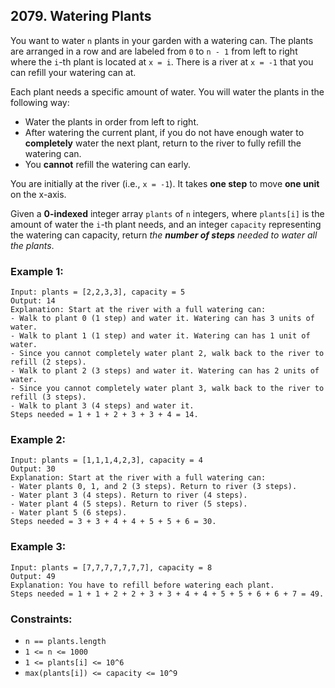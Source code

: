 ## 2079. Watering Plants

You want to water ```n``` plants in your garden with a watering can. The plants are arranged in a row and are labeled from ```0``` to ```n - 1``` from left to right where the ```i```-th plant is located at ```x = i```. There is a river at ```x = -1``` that you can refill your watering can at.

Each plant needs a specific amount of water. You will water the plants in the following way:

* Water the plants in order from left to right.
* After watering the current plant, if you do not have enough water to **completely** water the next plant, return to the river to fully refill the watering can.
* You **cannot** refill the watering can early.

You are initially at the river (i.e., ```x = -1```). It takes **one step** to move **one unit** on the x-axis.

Given a **0-indexed** integer array ```plants``` of ```n``` integers, where ```plants[i]``` is the amount of water the ```i```-th plant needs, and an integer ```capacity``` representing the watering can capacity, return *the **number of steps** needed to water all the plants*.

### Example 1:
```
Input: plants = [2,2,3,3], capacity = 5
Output: 14
Explanation: Start at the river with a full watering can:
- Walk to plant 0 (1 step) and water it. Watering can has 3 units of water.
- Walk to plant 1 (1 step) and water it. Watering can has 1 unit of water.
- Since you cannot completely water plant 2, walk back to the river to refill (2 steps).
- Walk to plant 2 (3 steps) and water it. Watering can has 2 units of water.
- Since you cannot completely water plant 3, walk back to the river to refill (3 steps).
- Walk to plant 3 (4 steps) and water it.
Steps needed = 1 + 1 + 2 + 3 + 3 + 4 = 14.
```
### Example 2:
```
Input: plants = [1,1,1,4,2,3], capacity = 4
Output: 30
Explanation: Start at the river with a full watering can:
- Water plants 0, 1, and 2 (3 steps). Return to river (3 steps).
- Water plant 3 (4 steps). Return to river (4 steps).
- Water plant 4 (5 steps). Return to river (5 steps).
- Water plant 5 (6 steps).
Steps needed = 3 + 3 + 4 + 4 + 5 + 5 + 6 = 30.
```
### Example 3:
```
Input: plants = [7,7,7,7,7,7,7], capacity = 8
Output: 49
Explanation: You have to refill before watering each plant.
Steps needed = 1 + 1 + 2 + 2 + 3 + 3 + 4 + 4 + 5 + 5 + 6 + 6 + 7 = 49.
```

### Constraints:

* ```n == plants.length```
* ```1 <= n <= 1000```
* ```1 <= plants[i] <= 10^6```
* ```max(plants[i]) <= capacity <= 10^9```